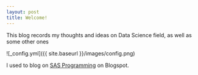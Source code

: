 ```yaml
---
layout: post
title: Welcome!
---
```


This blog records my thoughts and ideas on Data Science field, as well as some other ones

![_config.yml]({{ site.baseurl }}/images/config.png)

I used to blog on [SAS Programming](http://sas-programming.blogspot.com) on Blogspot.